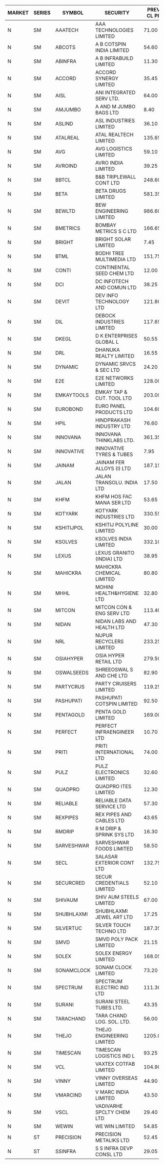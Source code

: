 


| MARKET | SERIES | SYMBOL | SECURITY | PREV CL PR | OPEN PRICE | HIGH PRICE | LOW PRICE | CLOSE PRICE | NET TRDVAL | NET TRDQTY | CORP IND | HI 52 WK | LO 52 WK |
| ----- | ----- | ----- | ----- | ----- | ----- | ----- | ----- | ----- | ----- | ----- | ----- | ----- | ----- |
| N | SM | AAATECH | AAA TECHNOLOGIES LIMITED | 71.00 | 69.00 | 69.00 | 69.00 | 69.00 | 207000.00 | 3000 |  | 78.00 | 42.00 |
| N | SM | ABCOTS | A B COTSPIN INDIA LIMITED | 54.60 | 53.00 | 53.00 | 53.00 | 53.00 | 424000.00 | 8000 |  | 61.35 | 45.80 |
| N | SM | ABINFRA | A B INFRABUILD LIMITED | 11.30 | 10.75 | 11.85 | 10.75 | 11.85 | 224800.00 | 20000 |  | 11.85 | 5.80 |
| N | SM | ACCORD | ACCORD SYNERGY LIMITED | 35.45 | 35.00 | 35.00 | 35.00 | 35.00 | 70000.00 | 2000 |  | 37.30 | 14.45 |
| N | SM | AISL | ANI INTEGRATED SERV LTD. | 64.00 | 65.00 | 65.00 | 65.00 | 65.00 | 78000.00 | 1200 |  | 72.45 | 23.05 |
| N | SM | AMJUMBO | A AND M JUMBO BAGS LTD | 8.40 | 8.40 | 8.80 | 8.30 | 8.50 | 474000.00 | 56000 |  | 13.00 | 6.35 |
| N | SM | ASLIND | ASL INDUSTRIES LIMITED | 36.10 | 34.35 | 37.80 | 34.35 | 34.50 | 702200.00 | 20000 |  | 48.75 | 11.00 |
| N | SM | ATALREAL | ATAL REALTECH LIMITED | 135.65 | 150.00 | 150.00 | 144.95 | 144.95 | 703920.00 | 4800 |  | 188.40 | 30.95 |
| N | SM | AVG | AVG LOGISTICS LIMITED | 59.10 | 61.00 | 61.40 | 61.00 | 61.00 | 220080.00 | 3600 |  | 83.00 | 40.65 |
| N | SM | AVROIND | AVRO INDIA LIMITED | 39.25 | 39.25 | 39.25 | 39.25 | 39.25 | 1216750.00 | 31000 |  | 115.95 | 35.00 |
| N | SM | BBTCL | B&B TRIPLEWALL CONT LTD | 248.60 | 236.25 | 237.20 | 236.20 | 236.20 | 2600050.00 | 11000 |  | 291.15 | 59.85 |
| N | SM | BETA | BETA DRUGS LIMITED | 581.35 | 575.10 | 695.00 | 562.25 | 596.50 | 5763880.00 | 9600 |  | 695.00 | 116.20 |
| N | SM | BEWLTD | BEW ENGINEERING LIMITED | 986.60 | 1035.00 | 1035.90 | 1034.00 | 1035.90 | 2070875.00 | 2000 |  | 1035.90 | 228.15 |
| N | SM | BMETRICS | BOMBAY METRICS S C LTD | 166.65 | 174.95 | 174.95 | 174.95 | 174.95 | 839760.00 | 4800 |  | 174.95 | 117.90 |
| N | SM | BRIGHT | BRIGHT SOLAR LIMITED | 7.45 | 7.20 | 7.30 | 7.10 | 7.20 | 1183650.00 | 165000 |  | 15.55 | 4.60 |
| N | SM | BTML | BODHI TREE MULTIMEDIA LTD | 151.75 | 151.00 | 151.00 | 151.00 | 151.00 | 724800.00 | 4800 |  | 162.50 | 64.05 |
| N | SM | CONTI | CONTINENTAL SEED CHEM LTD | 12.00 | 11.75 | 12.60 | 11.75 | 12.60 | 165150.15 | 13332 |  | 12.60 | 5.20 |
| N | SM | DCI | DC INFOTECH AND COMUN LTD | 38.25 | 38.45 | 38.55 | 38.45 | 38.55 | 462000.00 | 12000 |  | 100.00 | 35.95 |
| N | SM | DEVIT | DEV INFO TECHNOLOGY LTD | 121.80 | 124.00 | 127.85 | 122.00 | 127.55 | 4875000.00 | 39000 |  | 165.00 | 56.00 |
| N | SM | DIL | DEBOCK INDUSTRIES LIMITED | 117.65 | 124.95 | 129.40 | 121.00 | 128.55 | 3421260.00 | 27600 |  | 157.00 | 6.30 |
| N | SM | DKEGL | D K ENTERPRISES GLOBAL L | 50.55 | 45.70 | 51.50 | 45.70 | 49.50 | 594600.00 | 12000 |  | 72.60 | 35.10 |
| N | SM | DRL | DHANUKA REALTY LIMITED | 16.55 | 15.85 | 17.35 | 15.75 | 17.30 | 501300.00 | 30000 |  | 23.15 | 7.50 |
| N | SM | DYNAMIC | DYNAMIC SRVCS & SEC LTD | 24.20 | 24.60 | 25.20 | 23.00 | 23.00 | 3269600.00 | 136000 |  | 57.70 | 23.00 |
| N | SM | E2E | E2E NETWORKS LIMITED | 128.00 | 126.00 | 126.00 | 126.00 | 126.00 | 252000.00 | 2000 |  | 139.05 | 36.00 |
| N | SM | EMKAYTOOLS | EMKAY TAP & CUT. TOOL LTD | 203.00 | 213.15 | 213.15 | 200.00 | 200.00 | 247890.00 | 1200 |  | 271.00 | 98.00 |
| N | SM | EUROBOND | EURO PANEL PRODUCTS LTD | 104.60 | 107.25 | 108.00 | 106.95 | 107.85 | 1289200.00 | 12000 |  | 137.00 | 72.05 |
| N | SM | HPIL | HINDPRAKASH INDUSTRY LTD | 76.60 | 72.80 | 77.95 | 72.80 | 77.95 | 2284800.00 | 30000 |  | 93.90 | 45.40 |
| N | SM | INNOVANA | INNOVANA THINKLABS LTD. | 361.35 | 375.00 | 379.40 | 375.00 | 379.40 | 2647300.00 | 7000 |  | 379.40 | 80.50 |
| N | SM | INNOVATIVE | INNOVATIVE TYRES & TUBES | 7.95 | 7.80 | 7.95 | 7.60 | 7.75 | 1345350.00 | 174000 |  | 20.45 | 7.00 |
| N | SM | JAINAM | JAINAM FER ALLOYS (I) LTD | 187.15 | 178.00 | 178.00 | 177.80 | 177.80 | 1422800.00 | 8000 |  | 197.95 | 69.70 |
| N | SM | JALAN | JALAN TRANSOLU. INDIA LTD | 17.50 | 17.00 | 18.00 | 16.65 | 17.60 | 730800.00 | 42000 |  | 18.00 | 3.10 |
| N | SM | KHFM | KHFM HOS FAC MANA SER LTD | 53.65 | 55.50 | 56.30 | 55.50 | 56.30 | 520025.00 | 9300 |  | 72.00 | 28.80 |
| N | SM | KOTYARK | KOTYARK INDUSTRIES LTD | 330.55 | 347.05 | 347.05 | 321.10 | 338.50 | 13438400.00 | 40000 |  | 366.80 | 67.90 |
| N | SM | KSHITIJPOL | KSHITIJ POLYLINE LIMITED | 30.00 | 30.10 | 30.10 | 30.10 | 30.10 | 140446.60 | 4666 |  | 45.65 | 19.85 |
| N | SM | KSOLVES | KSOLVES INDIA LIMITED | 332.10 | 325.20 | 344.50 | 325.10 | 342.95 | 6370000.00 | 18800 |  | 1718.20 | 295.00 |
| N | SM | LEXUS | LEXUS GRANITO (INDIA) LTD | 38.95 | 37.05 | 39.45 | 37.05 | 38.10 | 1424250.00 | 38000 |  | 44.45 | 10.30 |
| N | SM | MAHICKRA | MAHICKRA CHEMICAL LIMITED | 80.80 | 77.20 | 77.20 | 77.20 | 77.20 | 115800.00 | 1500 |  | 96.50 | 75.00 |
| N | SM | MHHL | MOHINI HEALTH&HYGIENE LTD | 32.80 | 33.90 | 33.90 | 31.70 | 31.70 | 196800.00 | 6000 |  | 42.75 | 18.95 |
| N | SM | MITCON | MITCON CON & ENG SERV LTD | 113.40 | 119.05 | 119.05 | 119.05 | 119.05 | 6428700.00 | 54000 |  | 119.05 | 33.10 |
| N | SM | NIDAN | NIDAN LABS AND HEALTH LTD | 47.30 | 48.95 | 48.95 | 46.00 | 47.40 | 567850.00 | 12000 |  | 70.70 | 45.55 |
| N | SM | NRL | NUPUR RECYCLERS LIMITED | 233.25 | 226.00 | 244.90 | 222.50 | 244.90 | 67769900.00 | 290000 |  | 316.05 | 124.20 |
| N | SM | OSIAHYPER | OSIA HYPER RETAIL LTD | 279.50 | 279.50 | 279.50 | 279.50 | 279.50 | 111800.00 | 400 |  | 315.00 | 117.00 |
| N | SM | OSWALSEEDS | SHREEOSWAL S AND CHE LTD | 82.90 | 79.00 | 82.00 | 79.00 | 82.00 | 644000.00 | 8000 |  | 82.90 | 28.00 |
| N | SM | PARTYCRUS | PARTY CRUISERS LIMITED | 119.25 | 118.00 | 118.00 | 114.00 | 114.95 | 1840500.00 | 16000 |  | 122.00 | 16.50 |
| N | SM | PASHUPATI | PASHUPATI COTSPIN LIMITED | 92.50 | 94.25 | 94.50 | 94.25 | 94.35 | 302000.00 | 3200 |  | 99.00 | 50.00 |
| N | SM | PENTAGOLD | PENTA GOLD LIMITED | 169.00 | 172.00 | 176.50 | 172.00 | 176.50 | 1574700.00 | 9000 |  | 176.50 | 61.10 |
| N | SM | PERFECT | PERFECT INFRAENGINEER LTD | 10.70 | 11.10 | 11.10 | 10.50 | 10.50 | 129600.00 | 12000 |  | 12.00 | 8.25 |
| N | SM | PRITI | PRITI INTERNATIONAL LTD | 74.00 | 72.55 | 77.45 | 72.50 | 74.15 | 712000.00 | 9600 |  | 284.90 | 57.25 |
| N | SM | PULZ | PULZ ELECTRONICS LIMITED | 32.60 | 34.20 | 34.20 | 33.00 | 34.20 | 6007600.00 | 176000 |  | 34.20 | 9.75 |
| N | SM | QUADPRO | QUADPRO ITES LIMITED | 12.30 | 12.00 | 12.00 | 11.85 | 11.85 | 143100.00 | 12000 |  | 18.80 | 10.00 |
| N | SM | RELIABLE | RELIABLE DATA SERVICE LTD | 57.30 | 54.45 | 54.45 | 54.45 | 54.45 | 130680.00 | 2400 |  | 63.45 | 23.75 |
| N | SM | REXPIPES | REX PIPES AND CABLES LTD | 43.65 | 42.50 | 43.00 | 42.30 | 42.30 | 682600.00 | 16000 |  | 64.35 | 26.00 |
| N | SM | RMDRIP | R M DRIP & SPRINK SYS LTD | 16.30 | 15.50 | 15.50 | 15.50 | 15.50 | 31000.00 | 2000 |  | 31.40 | 14.40 |
| N | SM | SARVESHWAR | SARVESHWAR FOODS LIMITED | 58.50 | 61.40 | 61.40 | 61.40 | 61.40 | 982400.00 | 16000 |  | 61.40 | 11.70 |
| N | SM | SECL | SALASAR EXTERIOR CONT LTD | 132.75 | 130.00 | 138.50 | 130.00 | 138.50 | 805500.00 | 6000 |  | 138.50 | 10.45 |
| N | SM | SECURCRED | SECUR CREDENTIALS LIMITED | 52.10 | 54.00 | 54.50 | 53.00 | 53.00 | 161700.00 | 3000 |  | 67.90 | 12.00 |
| N | SM | SHIVAUM | SHIV AUM STEELS LIMITED | 67.00 | 70.00 | 70.00 | 70.00 | 70.00 | 210000.00 | 3000 |  | 70.00 | 46.50 |
| N | SM | SHUBHLAXMI | SHUBHLAXMI JEWEL ART LTD | 17.25 | 17.25 | 17.25 | 16.75 | 17.00 | 68000.00 | 4000 |  | 24.30 | 11.20 |
| N | SM | SILVERTUC | SILVER TOUCH TECHNO LTD | 187.35 | 187.00 | 196.70 | 187.00 | 196.70 | 3910050.00 | 20000 |  | 197.85 | 72.00 |
| N | SM | SMVD | SMVD POLY PACK LIMITED | 21.15 | 21.20 | 22.20 | 21.20 | 21.85 | 174300.00 | 8000 |  | 29.50 | 7.40 |
| N | SM | SOLEX | SOLEX ENERGY LIMITED | 168.05 | 171.50 | 172.00 | 153.00 | 164.90 | 2286200.00 | 14000 |  | 176.00 | 30.40 |
| N | SM | SONAMCLOCK | SONAM CLOCK LIMITED | 73.20 | 74.00 | 74.15 | 74.00 | 74.15 | 666750.00 | 9000 |  | 77.35 | 39.00 |
| N | SM | SPECTRUM | SPECTRUM ELECTRIC IND LTD | 111.30 | 116.00 | 116.85 | 109.00 | 116.85 | 1593100.00 | 14000 |  | 116.85 | 45.60 |
| N | SM | SURANI | SURANI STEEL TUBES LTD. | 43.35 | 43.35 | 43.35 | 43.35 | 43.35 | 86700.00 | 2000 |  | 46.65 | 17.35 |
| N | SM | TARACHAND | TARA CHAND LOG. SOL. LTD. | 56.00 | 54.00 | 54.00 | 54.00 | 54.00 | 324000.00 | 6000 |  | 66.00 | 27.40 |
| N | SM | THEJO | THEJO ENGINEERING LIMITED | 1205.00 | 1205.05 | 1240.00 | 1200.00 | 1216.60 | 5489917.50 | 4500 |  | 3950.00 | 826.00 |
| N | SM | TIMESCAN | TIMESCAN LOGISTICS IND L | 93.25 | 85.00 | 92.40 | 83.55 | 91.00 | 5523600.00 | 62000 |  | 161.15 | 83.55 |
| N | SM | VCL | VAXTEX COTFAB LIMITED | 104.90 | 103.00 | 108.00 | 103.00 | 108.00 | 527500.00 | 5000 |  | 136.20 | 23.30 |
| N | SM | VINNY | VINNY OVERSEAS LIMITED | 44.90 | 49.00 | 49.35 | 49.00 | 49.00 | 442050.00 | 9000 |  | 49.35 | 29.00 |
| N | SM | VMARCIND | V MARC INDIA LIMITED | 43.50 | 43.50 | 44.85 | 43.35 | 44.85 | 794700.00 | 18000 |  | 52.80 | 25.35 |
| N | SM | VSCL | VADIVARHE SPCLTY CHEM LTD | 29.40 | 28.95 | 28.95 | 28.95 | 28.95 | 260550.00 | 9000 |  | 35.05 | 12.60 |
| N | SM | WEWIN | WE WIN LIMITED | 54.85 | 57.55 | 57.55 | 57.50 | 57.55 | 1208400.00 | 21000 |  | 57.55 | 13.05 |
| N | ST | PRECISION | PRECISION METALIKS LTD | 52.45 | 49.85 | 55.05 | 49.85 | 55.05 | 48278800.00 | 918000 |  | 75.00 | 49.85 |
| N | ST | SSINFRA | S S INFRA DEVP CONSL LTD | 29.05 | 27.70 | 27.70 | 27.60 | 27.60 | 3150900.00 | 114000 |  | 51.40 | 10.30 |




